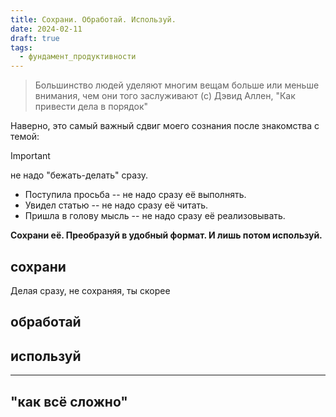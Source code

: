 ```yaml
---
title: Сохрани. Обработай. Используй.
date: 2024-02-11
draft: true
tags:
  - фундамент_продуктивности
---
```


> Большинство людей уделяют многим вещам больше или меньше внимания, чем они того заслуживают
(c) Дэвид Аллен, "Как привести дела в порядок"


Наверно, это самый важный сдвиг моего сознания после знакомства с темой:
> [!important] 
> не надо "бежать-делать" сразу. 

- Поступила просьба -- не надо сразу её выполнять. 
- Увидел статью -- не надо сразу её читать. 
- Пришла в голову мысль -- не надо сразу её реализовывать. 

 **Сохрани её. Преобразуй в удобный формат. И лишь потом используй.**

## сохрани
Делая сразу, не сохраняя, ты скорее 

## обработай

## используй

---
## "как всё сложно"
